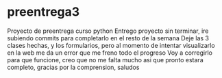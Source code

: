 # preentrega3
Proyecto de preentrega curso python
Entrego proyecto sin terminar, ire subiendo commits para completarlo en el resto de la semana
Deje las 3 clases hechas, y los formularios, pero al momento de intentar visualizarlo en la web me da un error que me freno todo el progreso
Voy a corregirlo para que funcione, creo que no me falta mucho asi que pronto estara completo, gracias por la comprension, saludos
